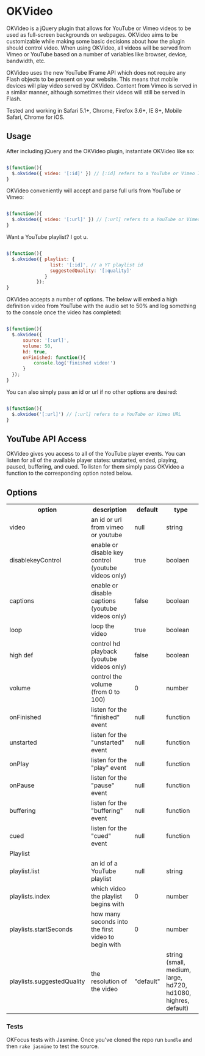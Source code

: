 # OKVideo

OKVideo is a jQuery plugin that allows for YouTube or Vimeo videos to be used as full-screen backgrounds on webpages. OKVideo aims to be customizable while making some basic decisions about how the plugin should control video. When using OKVideo, all videos will be served from Vimeo or YouTube based on a number of variables like browser, device, bandwidth, etc.

OKVideo uses the new YouTube IFrame API which does not require any Flash objects to be present on your website. This means that mobile devices will play video served by OKVideo. Content from Vimeo is served in a similar manner, although sometimes their videos will still be served in Flash.

Tested and working in Safari 5.1+, Chrome, Firefox 3.6+, IE 8+, Mobile Safari, Chrome for iOS.

## Usage

After including jQuery and the OKVideo plugin, instantiate OKVideo like so:

``` js

$(function(){
  $.okvideo({ video: '[:id]' }) // [:id] refers to a YouTube or Vimeo ID
}

```

OKVideo conveniently will accept and parse full urls from YouTube or Vimeo:

``` js

$(function(){
  $.okvideo({ video: '[:url]' }) // [:url] refers to a YouTube or Vimeo URL
}

```

Want a YouTube playlist? I got u.

``` js

$(function(){
  $.okvideo({ playlist: {
                list: '[:id]', // a YT playlist id
                suggestedQuality: '[:quality]' 
              }
           });
}

```

OKVideo accepts a number of options. The below will embed a high definition video from YouTube with the audio set to 50% and log something to the console once the video has completed:

``` js

$(function(){
  $.okvideo({ 
      source: '[:url]',
      volume: 50,
      hd: true,
      onFinished: function(){ 
          console.log('finished video!')
      }
  });
}

```

You can also simply pass an id or url if no other options are desired:

``` js

$(function(){
  $.okvideo('[:url]') // [:url] refers to a YouTube or Vimeo URL
}

```

## YouTube API Access

OKVideo gives you access to all of the YouTube player events. You can listen for all of the available player states: unstarted, ended, playing, paused, buffering, and cued.  To listen for them simply pass OKVideo a function to the corresponding option noted below.

## Options

<table>
  <tbody>
    <tr>
      <th>option</th>
	  <th>description</th>
	  <th>default</th>
      <th>type</th>
    </tr>
    <tr>
     <td>video</td>
	   <td>an id or url from vimeo or youtube</td>
	   <td>null</td>
       <td>string</td>
     </tr>
    <tr>
      <td>disablekeyControl</td>
	   <td>enable or disable key control (youtube videos only)</td>
	   <td>true</td>
       <td>boolaen</td>
    </tr>
    <tr>
      <td>captions</td>
      <td>enable or disable captions (youtube videos only)</td>
      <td>false</td>
      <td>boolean</td>
	</tr>
    <tr>
      <td>loop</td>
  	  <td>loop the video</td>
      <td>true</td>
      <td>boolean</td>
   </tr>
    <tr>
      <td>high def</td>
  	  <td>control hd playback (youtube videos only)</td>
	  <td>false</td>
      <td>boolean</td>
	</tr>
    <tr>
      <td>volume</td>
  	  <td>control the volume (from 0 to 100)</td>
	  <td>0</td>
      <td>number</td>
	</tr>
    <tr>
      <td>onFinished</td>
  	  <td>listen for the "finished" event</td>
	  <td>null</td>
      <td>function</td>
    </tr>
    <tr>
      <td>unstarted</td>
  	  <td>listen for the "unstarted" event</td>
	  <td>null</td>
      <td>function</td>      
	</tr>
    <tr>
      <td>onPlay</td>
  	  <td>listen for the "play" event</td>
	  <td>null</td>
      <td>function</td>
	</tr>
    <tr>
      <td>onPause</td>
  	  <td>listen for the "pause" event</td>
	  <td>null</td>
      <td>function</td>      
	</tr>
    <tr>
      <td>buffering</td>
  	  <td>listen for the "buffering" event</td>
	  <td>null</td>
      <td>function</td>      
	</tr>
    <tr>
      <td>cued</td>
  	  <td>listen for the "cued" event</td>
	  <td>null</td>
      <td>function</td>      
	</tr>
    <tr>
      <td>Playlist</td>
  	  <td></td>
	  <td></td>
      <td></td>      
	</tr>
    <tr>
      <td>playlist.list</td>
  	  <td>an id of a YouTube playlist</td>
	  <td>null</td>
      <td>string</td>
	</tr>
    <tr>
      <td>playlists.index</td>
  	  <td>which video the playlist begins with</td>
	  <td>0</td>
      <td>number</td>
	</tr>
    <tr>
      <td>playlists.startSeconds</td>
  	  <td>how many seconds into the first video to begin with</td>
	  <td>0</td>
      <td>number</td>
	</tr>
    <tr>
      <td>playlists.suggestedQuality</td>
  	  <td>the resolution of the video</td>
	  <td>"default"</td>
      <td>string (small, medium, large, hd720, hd1080, highres, default)</td>
	</tr>
</tbody>
</table>

### Tests

OKFocus tests with Jasmine. Once you've cloned the repo run `bundle` and then `rake jasmine` to test the source.
